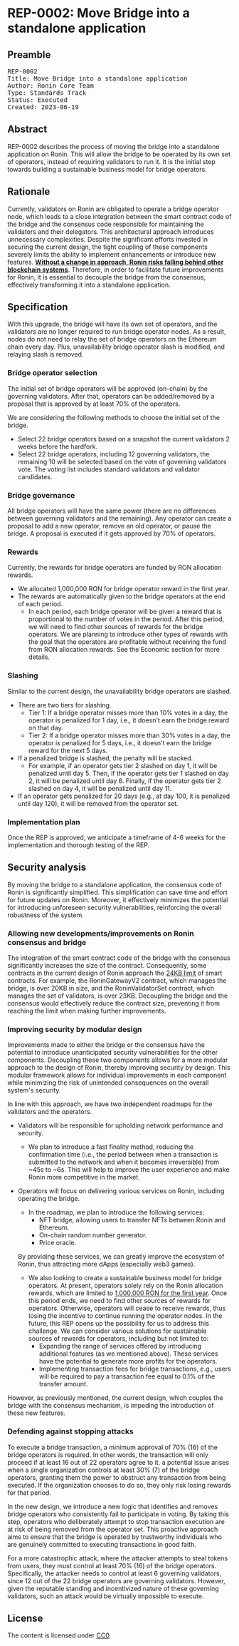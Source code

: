 # REP-0002: Move Bridge into a standalone application

## Preamble
<pre>
REP-0002
Title: Move Bridge into a standalone application
Author: Ronin Core Team
Type: Standards Track
Status: Executed
Created: 2023-06-19
</pre>

## Abstract

REP-0002 describes the process of moving the bridge into a standalone application on Ronin. This will allow the bridge to be operated by its own set of operators, instead of requiring validators to run it. It is the initial step towards building a sustainable business model for bridge operators.

## Rationale

Currently, validators on Ronin are obligated to operate a bridge operator node, which leads to a close integration between the smart contract code of the bridge and the consensus code responsible for maintaining the validators and their delegators. This architectural approach introduces unnecessary complexities. Despite the significant efforts invested in securing the current design, the tight coupling of these components severely limits the ability to implement enhancements or introduce new features. <ins>**Without a change in approach, Ronin risks falling behind other blockchain systems**</ins>. Therefore, in order to facilitate future improvements for Ronin, it is essential to decouple the bridge from the consensus, effectively transforming it into a standalone application.

## Specification

With this upgrade, the bridge will have its own set of operators, and the validators are no longer required to run bridge operator nodes. As a result, nodes do not need to relay the set of bridge operators on the Ethereum chain every day. Plus, unavailability bridge operator slash is modified, and relaying slash is removed.

### Bridge operator selection

The initial set of bridge operators will be approved (on-chain) by the governing validators. After that, operators can be added/removed by a proposal that is approved by at least 70% of the operators.

We are considering the following methods to choose the initial set of the bridge.

- Select 22 bridge operators based on a snapshot the current validators 2 weeks before the hardfork.
- Select 22 bridge operators, including 12 governing validators, the remaining 10 will be selected based on the vote of governing validators vote. The voting list includes standard validators and validator candidates. 

### Bridge governance

All bridge operators will have the same power (there are no differences between governing validators and the remaining). Any operator can create a proposal to add a new operator, remove an old operator, or pause the bridge. A proposal is executed if it gets approved by 70% of operators.

### Rewards
Currently, the rewards for bridge operators are funded by RON allocation rewards.
- We allocated 1,000,000 RON for bridge operator reward in the first year.
- The rewards are automatically given to the bridge operators at the end of each period.
    - In each period, each bridge operator will be given a reward that is proportional to the number of votes in the period.
After this period, we will need to find other sources of rewards for the bridge operators. We are planning to introduce other types of rewards with the goal that the operators are profitable without receiving the fund from RON allocation rewards. See the Economic section for more details.
    

### Slashing
Similar to the current design, the unavailability bridge operators are slashed. 
- There are two tiers for slashing.
    - Tier 1: If a bridge operator misses more than 10% votes in a day, the operator is penalized for 1 day, i.e., it doesn't earn the bridge reward on that day.
    - Tier 2: If a bridge operator misses more than 30% votes in a day, the operator is penalized for 5 days, i.e., it doesn't earn the bridge reward for the next 5 days.
- If a penalized bridge is slashed, the penalty will be stacked.
    - For example, if an operator gets tier 2 slashed on day 1, it will be penalized until day 5. Then, if the operator gets tier 1 slashed on day 2, it will be penalized until day 6. Finally, if the operator gets tier 2 slashed on day 4, it will be penalized until day 11.
- If an operator gets penalized for 20 days (e.g., at day 100, it is penalized until day 120), it will be removed from the operator set.

### Implementation plan
Once the REP is approved, we anticipate a timeframe of 4-6 weeks for the implementation and thorough testing of the REP.

## Security analysis

By moving the bridge to a standalone application, the consensus code of Ronin is significantly simplified. This simplification can save time and effort for future updates on Ronin. Moreover, it effectively minimizes the potential for introducing unforeseen security vulnerabilities, reinforcing the overall robustness of the system. 

### Allowing new developments/improvements on Ronin consensus and bridge

The integration of the smart contract code of the bridge with the consensus significantly increases the size of the contract. Consequently, some contracts in the current design of Ronin approach the [24KB limit](https://ethereum.org/en/developers/docs/smart-contracts/#limitations) of smart contracts. For example, the RoninGatewayV2 contract, which manages the bridge, is over 20KB in size, and the RoninValidatorSet contract, which manages the set of validators, is over 23KB. Decoupling the bridge and the consensus would effectively reduce the contract size, preventing it from reaching the limit when making further improvements.

### Improving security by modular design

Improvements made to either the bridge or the consensus have the potential to introduce unanticipated security vulnerabilities for the other components. Decoupling these two components allows for a more modular approach to the design of Ronin, thereby improving security by design. This modular framework allows for individual improvements in each component while minimizing the risk of unintended consequences on the overall system's security.

In line with this approach, we have two independent roadmaps for the validators and the operators.

- Validators will be responsible for upholding network performance and security. 
    - We plan to introduce a fast finality method, reducing the confirmation time (i.e., the period between when a transaction is submitted to the network and when it becomes irreversible) from ~45s to ~6s. This will help to improve the user experience and make Ronin more competitive in the market. 
- Operators will focus on delivering various services on Ronin, including operating the bridge. 
    - In the roadmap, we plan to introduce the following services:
        - NFT bridge, allowing users to transfer NFTs between Ronin and Ethereum.
        - On-chain random number generator.
        - Price oracle.
    
    By providing these services, we can greatly improve the ecosystem of Ronin, thus attracting more dApps (especially web3 games).

    - We also looking to create a sustainable business model for bridge operators. At present, operators solely rely on the Ronin allocation rewards, which are limited to [1,000,000 RON for the first year](https://docs.roninchain.com/docs/basics/rewards). Once this period ends, we need to find other sources of rewards for operators. Otherwise, operators will cease to receive rewards, thus losing the incentive to continue running the operator nodes. In the future, this REP opens up the possibility for us to address this challenge. We can consider various solutions for sustainable sources of rewards for operators, including but not limited to:
        - Expanding the range of services offered by introducing additional features (as we mentioned above). These services have the potential to generate more profits for the operators.
        - Implementing transaction fees for bridge transactions, e.g., users will be required to pay a transaction fee equal to 0.1% of the transfer amount.
        

However, as previously mentioned, the current design, which couples the bridge with the consensus mechanism, is impeding the introduction of these new features.

### Defending against stopping attacks

To execute a bridge transaction, a minimum approval of 70% (16) of the bridge operators is required. In other words, the transaction will only proceed if at least 16 out of 22 operators agree to it. a potential issue arises when a single organization controls at least 30% (7) of the bridge operators, granting them the power to obstruct any transaction from being executed. If the organization chooses to do so, they only risk losing rewards for that period.

In the new design, we introduce a new logic that identifies and removes bridge operators who consistently fail to participate in voting. By taking this step, operators who deliberately attempt to stop transaction execution are at risk of being removed from the operator set. This proactive approach aims to ensure that the bridge is operated by trustworthy individuals who are genuinely committed to executing transactions in good faith.

For a more catastrophic attack, where the attacker attempts to steal tokens from users, they must control at least 70% (16) of the bridge operators. Specifically, the attacker needs to control at least 6 governing validators, since 12 out of the 22 bridge operators are governing validators. However, given the reputable standing and incentivized nature of these governing validators, such an attack would be virtually impossible to execute.

## License

The content is licensed under [CC0](https://creativecommons.org/publicdomain/zero/1.0/).